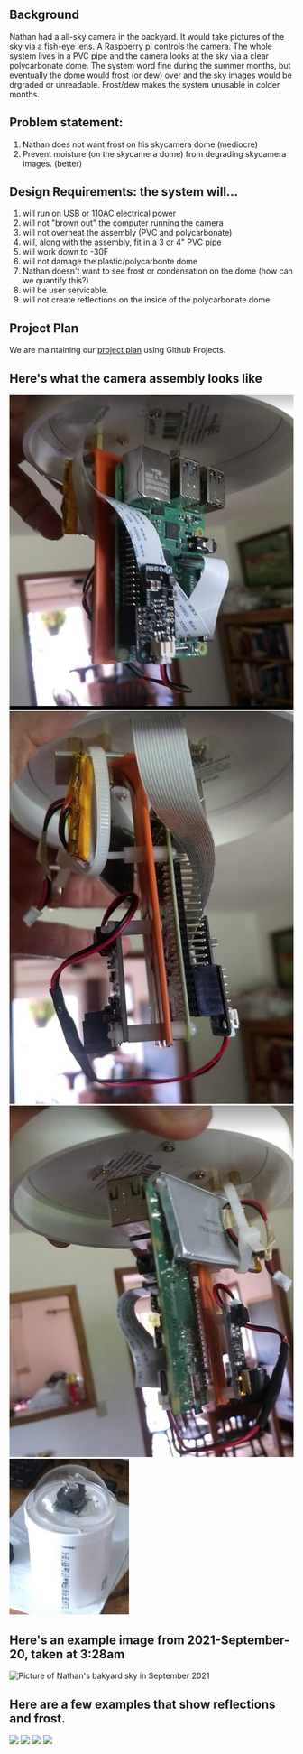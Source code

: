 ## Background
Nathan had a all-sky camera in the backyard.  It would take pictures of the sky via a fish-eye lens. A Raspberry pi controls the camera.  The whole system lives in a PVC pipe and the camera looks at the sky via a clear polycarbonate dome. The system word fine during the summer months, but eventually the dome would frost (or dew) over and the sky images would be drgraded or unreadable.  Frost/dew makes the system unusable in colder months.

##  Problem statement:
1. Nathan does not want frost on his skycamera dome (mediocre)
2. Prevent moisture (on the skycamera dome) from degrading skycamera images. (better)

## Design Requirements: the system will...
1. will run on USB or 110AC electrical power
2. will not "brown out" the computer running the camera
3. will not overheat the assembly (PVC and polycarbonate)
4. will, along with the assembly, fit in a 3 or 4" PVC pipe
5. will work down to -30F
6. will not damage the plastic/polycarbonte dome
7. Nathan doesn't want to see frost or condensation on the dome (how can we quantify this?)
8. will be user servicable.
9. will not create reflections on the inside of the polycarbonate dome

## Project Plan
We are maintaining our [project plan](https://github.com/orgs/WSU-Physics/projects/2) using Github Projects.

## Here's what the camera assembly looks like
![](camera_assembly-1.png)
![](camera_assembly-2.png)
![](camera_assembly-3.png)
![](camera_assembly-4.png)

## Here's an example image from 2021-September-20, taken at 3:28am
![Picture of Nathan's bakyard sky in September 2021](sky-2021-09-20-03-28-12.jpg)

## Here are a few examples that show reflections and frost.
![](sky-2021-11-20-21-55-42-frost.jpg)
![](sky-2021-11-25-22-45-15-frost.jpg)
![](sky-2021-11-26-20-06-52-reflection.jpg)
![](sky-2021-12-07-04-47-53-reflection.jpg)
